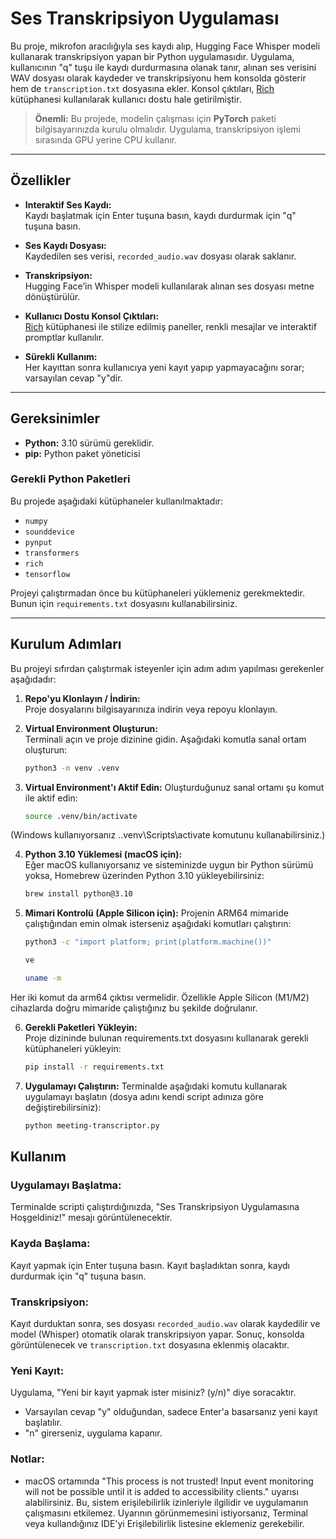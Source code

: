 # Ses Transkripsiyon Uygulaması

Bu proje, mikrofon aracılığıyla ses kaydı alıp, Hugging Face Whisper modeli kullanarak transkripsiyon yapan bir Python uygulamasıdır. Uygulama, kullanıcının "q" tuşu ile kaydı durdurmasına olanak tanır, alınan ses verisini WAV dosyası olarak kaydeder ve transkripsiyonu hem konsolda gösterir hem de `transcription.txt` dosyasına ekler. Konsol çıktıları, [Rich](https://rich.readthedocs.io/en/stable/) kütüphanesi kullanılarak kullanıcı dostu hale getirilmiştir.


> **Önemli:** Bu projede, modelin çalışması için **PyTorch** paketi bilgisayarınızda kurulu olmalıdır. Uygulama, transkripsiyon işlemi sırasında GPU yerine CPU kullanır.

---

## Özellikler

- **Interaktif Ses Kaydı:**  
  Kaydı başlatmak için Enter tuşuna basın, kaydı durdurmak için "q" tuşuna basın.

- **Ses Kaydı Dosyası:**  
  Kaydedilen ses verisi, `recorded_audio.wav` dosyası olarak saklanır.

- **Transkripsiyon:**  
  Hugging Face’in Whisper modeli kullanılarak alınan ses dosyası metne dönüştürülür.

- **Kullanıcı Dostu Konsol Çıktıları:**  
  [Rich](https://rich.readthedocs.io/en/stable/) kütüphanesi ile stilize edilmiş paneller, renkli mesajlar ve interaktif promptlar kullanılır.

- **Sürekli Kullanım:**  
  Her kayıttan sonra kullanıcıya yeni kayıt yapıp yapmayacağını sorar; varsayılan cevap "y"dir.

---

## Gereksinimler

- **Python:** 3.10 sürümü gereklidir.
- **pip:** Python paket yöneticisi

### Gerekli Python Paketleri

Bu projede aşağıdaki kütüphaneler kullanılmaktadır:

- `numpy`
- `sounddevice`
- `pynput`
- `transformers`
- `rich`
- `tensorflow`

Projeyi çalıştırmadan önce bu kütüphaneleri yüklemeniz gerekmektedir. Bunun için `requirements.txt` dosyasını kullanabilirsiniz.

---

## Kurulum Adımları

Bu projeyi sıfırdan çalıştırmak isteyenler için adım adım yapılması gerekenler aşağıdadır:

1. **Repo'yu Klonlayın / İndirin:**  
   Proje dosyalarını bilgisayarınıza indirin veya repoyu klonlayın.

2. **Virtual Environment Oluşturun:**  
   Terminali açın ve proje dizinine gidin. Aşağıdaki komutla sanal ortam oluşturun:
   ```bash
   python3 -m venv .venv

3. **Virtual Environment'ı Aktif Edin:**
   Oluşturduğunuz sanal ortamı şu komut ile aktif edin:
   ```bash
   source .venv/bin/activate
(Windows kullanıyorsanız .\.venv\Scripts\activate komutunu kullanabilirsiniz.)

4. **Python 3.10 Yüklemesi (macOS için):**  
   Eğer macOS kullanıyorsanız ve sisteminizde uygun bir Python sürümü yoksa, Homebrew üzerinden Python 3.10 yükleyebilirsiniz:
   ```bash
   brew install python@3.10

5. **Mimari Kontrolü (Apple Silicon için):**
   Projenin ARM64 mimaride çalıştığından emin olmak isterseniz aşağıdaki komutları çalıştırın:
    ```bash
   python3 -c "import platform; print(platform.machine())"

   ve

    uname -m

Her iki komut da arm64 çıktısı vermelidir. Özellikle Apple Silicon (M1/M2) cihazlarda doğru mimaride çalıştığınız bu şekilde doğrulanır.

6. **Gerekli Paketleri Yükleyin:**  
   Proje dizininde bulunan requirements.txt dosyasını kullanarak gerekli kütüphaneleri yükleyin:
   ```bash
   pip install -r requirements.txt
   
7. **Uygulamayı Çalıştırın:**
Terminalde aşağıdaki komutu kullanarak uygulamayı başlatın (dosya adını kendi script adınıza göre değiştirebilirsiniz):
    ```bash
    python meeting-transcriptor.py

## Kullanım

### Uygulamayı Başlatma:
Terminalde scripti çalıştırdığınızda, "Ses Transkripsiyon Uygulamasına Hoşgeldiniz!" mesajı görüntülenecektir.

### Kayda Başlama:
Kayıt yapmak için Enter tuşuna basın. Kayıt başladıktan sonra, kaydı durdurmak için "q" tuşuna basın.

### Transkripsiyon:
Kayıt durduktan sonra, ses dosyası `recorded_audio.wav` olarak kaydedilir ve model (Whisper) otomatik olarak transkripsiyon yapar. Sonuç, konsolda görüntülenecek ve `transcription.txt` dosyasına eklenmiş olacaktır.

### Yeni Kayıt:
Uygulama, "Yeni bir kayıt yapmak ister misiniz? (y/n)" diye soracaktır.

- Varsayılan cevap "y" olduğundan, sadece Enter'a basarsanız yeni kayıt başlatılır.
- "n" girerseniz, uygulama kapanır.

### Notlar:
- macOS ortamında "This process is not trusted! Input event monitoring will not be possible until it is added to accessibility clients." uyarısı alabilirsiniz. Bu, sistem erişilebilirlik izinleriyle ilgilidir ve uygulamanın çalışmasını etkilemez. Uyarının görünmemesini istiyorsanız, Terminal veya kullandığınız IDE'yi Erişilebilirlik listesine eklemeniz gerekebilir.